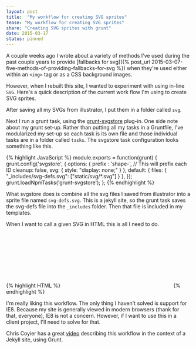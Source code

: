 ```yaml
---
layout: post
title:  "My workflow for creating SVG sprites"
tease: "My workflow for creating SVG sprites"
share: "Creating SVG sprites with grunt"
date: 2015-03-17
status: pinned
---
```



A couple weeks ago I wrote about a variety of methods I’ve used during the past couple years to provide [fallbacks for svg]({% post_url 2015-03-07-five-methods-of-providing-fallbacks-for-svg %}) when they're used either within an `<img>` tag or as a CSS background images.

However, when I rebuilt this site, I wanted to experiment with using in-line `SVG`. Here's a quick description of the current work flow I'm using to create SVG sprites.

After saving all my SVGs from illustrator, I put them in a folder called `svg`.

Next I run a grunt task, using the [grunt-svgstore](https://github.com/FWeinb/grunt-svgstore) plug-in. One side note about my grunt set-up. Rather than putting all my tasks in a Gruntfile, I've modularized my set-up so each task is its own file and those individual tasks are in a folder called `tasks`. The svgstore task configuration looks something like this.

<div class="code-block" data-code="Javascript">
  {% highlight JavaScript %}
  module.exports = function(grunt) {
    grunt.config('svgstore', {
      options: {
        prefix : 'shape-', // This will prefix each ID
        cleanup: false,
        svg: {
          style: "display: none;"
        }
      },
      default: {
        files: {
          "_includes/svg-defs.svg": ["static/svg/*.svg"]
        }
      },
    });
    grunt.loadNpmTasks('grunt-svgstore');
  };
  {% endhighlight %}
</div>

What svgstore does is combine all the svg files I saved from illustrator into a sprite file named `svg-defs.svg`. This is a jekyll site, so the grunt task saves the svg-defs file into the `_includes` folder. Then that file is included in my templates.

When I want to call a given SVG in HTML this is all I need to do.

<div class="code-block" data-code="HTML">
{% highlight HTML %}
<svg class="footer-icon">
  <use xlink:href="#shape-icon_twitter" />
</svg>
{% endhighlight %}
</div>

I'm really liking this workflow. The only thing I haven't solved is support for IE8. Because my site is generally viewed in modern browsers (thank for that, everyone), IE8 is not a concern. However, if I want to use this in a client project, I'll need to solve for that.

Chris Coyier has a great [video](https://css-tricks.com/video-screencasts/screencast-134-tour-site-progress-built-jekyll-grunt-sass-svg-system/) describing this workflow in the context of a Jekyll site, using Grunt.
